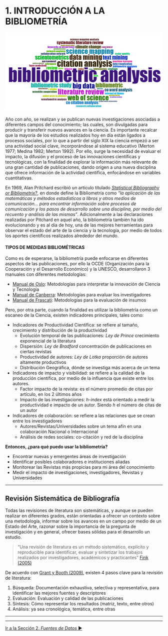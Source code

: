 # 1. INTRODUCCIÓN A LA BIBLIOMETRÍA

<p align="center">
  <img height="250" src="/images/wordcloud_bx.PNG">
</p>

Año con año, se realizan y se publican nuevas investigaciones asociadas a diferentes campos del conocimiento; las cuales, son divulgadas para producir y transferir nuevos avances en la ciencia. Es importante recalcar que la mayoría de los estudios realizados hoy en día están ligados a procesos sociales, por lo que a partir del siglo XIX la ciencia empezó a ser una actividad social clave, incorporándose al sistema educativo (Merton 1977; Medina 1982; Merton 1992).
Por ello, surge la necesidad de evaluar el impacto, la difusión y el proceso de las innovaciones científicas y tecnológicas, con la finalidad de explorar la información más relevante de una gran cantidad de publicaciones, dando origen a una nueva disciplina que ofrece información de la actividad científica, enfocándose en variables cuantitativas.

En 1969, Alan Pritchard escribió un artículo titulado *[Statistical Bibliography or Bibliometrix?](https://www.researchgate.net/publication/236031787_Statistical_Bibliography_or_Bibliometrics)*, en donde define la Bibliometría como *“la aplicación de las matemáticas y métodos estadísticos a libros y otros medios de comunicación… para encontrar información sobre procesos de comunicación y los pasos de desarrollo sobre una disciplina, por medio del recuento y análisis de las mismas”*. Adicionalmente a las declaraciones realizadas por Pitchard en aquel año, la bibliometría también ha ido evolucionando y es al día de hoy, una de las mejores herramientas para observar el estado del arte de la ciencia y la tecnología, por medio de todos los aportes científicos realizados alrededor del mundo.

#### TIPOS DE MEDIDAS BIBLIOMÉTRICAS
Como es de esperarse, la bibliometría puede enfocarse en diferentes aspectos de las publicaciones, por ello la OCDE (Organización para la Cooperación y el Desarrollo Económico) y la UNESCO, desarrollaron 3 manuales con diferentes metodologías:
* [Manual de Oslo](http://www.oecd.org/science/inno/2367614.pdf): Metodologías para interpretar la innovación de Ciencia y Tecnología
* [Manual de Canberra](https://www.conicyt.cl/wp-content/uploads/2014/07/Manual-de-Canberra.pdf): Metodologías para evaluar los investigadores
* [Manual de Frascati](https://www.oecd.org/sti/inno/Frascati-1981.pdf): Metodologías para la evaluación de insumos

Pero, por otra parte, cuando la finalidad es utilizar la bibliometría como un escaneo de la Ciencia, existen indicadores principales, tales como:
* Indicadores de Productividad Científica: se refiere al tamaño, crecimiento y distribución de la productividad
  - Evolución temporal de las publicaciones: *Ley de Prince* crecimiento exponencial de la literatura
  - Dispersión: *Ley de Bradford* concentración de publicaciones en ciertas revistas
  - Productividad de autores: *Ley de Lotka* proporción de autores altamente productivos
  - Distribución Geográfica, dónde se investiga más acerca de un tema
* Indicadores de impacto y visibilidad: se refiere a la calidad de la producción científica, por medio de la influencia que existe entre los autores.
  - Factor impacto de la revista: es el número promedio de citas por artículo, en los 2 últimos años
  - Impacto de las investigaciones: *h-index* está orientado a medir la productividad e impacto de un autor. Siendo *h* el número de citas de un autor
* Indicadores de colaboración: se refiere a las relaciones que se crean entre los investigadores
  - Autores/Revistas/Universidades sobre un tema afín en una colaboración Nacional o Internacional
  - Análisis de redes sociales: co-citación y red de la disciplina

**Entonces, ¿para qué puedo usar la bibliometría?**
* Encontrar nuevas y emergentes áreas de investigación
* Identificar posibles colaboradores e instituciones aliadas
* Monitorear las Revistas más propicias para mi área del conocimiento
* Medir el impacto de investigaciones, investigadores, Revistas y Universidades
-----------------------------------------------
 

## Revisión Sistemática de Bibliografía
Todas las revisiones de literatura son sistemáticas, y aunque se pueden realizar en diferentes grados, están orientadas a ofrecer un contexto sobre una metodología, informar sobre los avances en un campo por medio de un Estado del Arte, razonar sobre la importancia de la pregunta de investigación y en general, ofrecer bases sólidas para el desarrollo un estudio.
> “Una revisión de literatura es un método sistemático, explícito y reproducible para identificar,
evaluar y sintetizar los trabajos realizados por investigadores, académicos y practicantes”
[Fink (2005)](https://books.google.com.mx/books/about/Conducting_Research_Literature_Reviews.html?id=VyROaw-hLJMC&redir_esc=y)

De acuerdo con [Grant y Booth (2009)](https://www.researchgate.net/publication/26260835_A_typology_of_reviews_An_analysis_of_14_review_types_and_associated_methologies), existen 4 pasos clave para la revisión de literatura:
1.	Búsqueda: Documentación exhaustiva, selectiva y representativa, para identificar las mejores fuentes y descriptores
2.	Evaluación: Evaluación y calidad de las publicaciones
3.	Síntesis: Cómo representar los resultados (matriz, texto, entre otros)
4.	Análisis: ya sea cronológica, temática, entre otras

_____________
_____________

[Ir a la Sección 2. *Fuentes de Datos* :arrow_forward:](https://github.com/paozuluaga/Bibliometrix_Course/blob/master/2.%20Fuentes%20de%20Datos.md#2-fuentes-de-datos)

